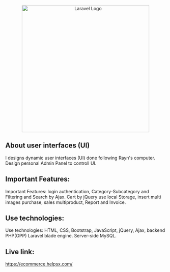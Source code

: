 <p align="center"><a href="https://laravel.com" target="_blank"><img src="https://raw.githubusercontent.com/laravel/art/master/logo-lockup/5%20SVG/2%20CMYK/1%20Full%20Color/laravel-logolockup-cmyk-red.svg" width="400" alt="Laravel Logo"></a></p>

## About user interfaces (UI)
I designs dynamic user interfaces (UI) done following Rayn's computer. Design personal Admin Panel to controll UI.


## Important Features:
Important Features: login authentication, Category-Subcategory and Filtering and Search by Ajax. Cart by jQuery use local Storage, insert multi images purchase, sales multiproduct, Report and Invoice.


## Use technologies:
Use technologies: HTML, CSS, Bootstrap, JavaScript, jQuery, Ajax, backend PHP(OPP) Laravel blade engine. Server-side MySQL.


## Live link:
https://ecommerce.helpsx.com/


